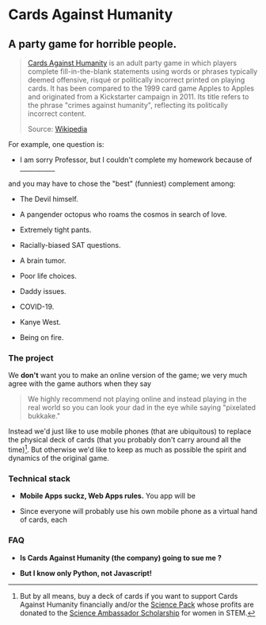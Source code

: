 
# Cards Against Humanity

## A party game for horrible people.

> [Cards Against Humanity](https://www.cardsagainsthumanity.com/) 
> is an adult party game in which players complete fill-in-the-blank statements 
> using words or phrases typically deemed offensive, risqué or politically 
> incorrect printed on playing cards. 
> It has been compared to the 1999 card game Apples to Apples and originated 
> from a Kickstarter campaign in 2011. 
> Its title refers to the phrase "crimes against humanity", 
> reflecting its politically incorrect content. 
>
> Source: [Wikipedia](https://en.wikipedia.org/wiki/Cards_Against_Humanity)

For example, one question is:

  - I am sorry Professor, but I couldn't complete my homework because of ___________

and you may have to chose the "best" (funniest) complement among:

  - The Devil himself.

  - A pangender octopus who roams the cosmos in search of love.

  - Extremely tight pants.

  - Racially-biased SAT questions.

  - A brain tumor.

  - Poor life choices.

  - Daddy issues.

  - COVID-19.

  - Kanye West.

  - Being on fire.


### The project

We **don't** want you to make an online version of the game; we very much
agree with the game authors when they say 

> We highly recommend not playing online and instead playing in the real world 
> so you can look your dad in the eye while saying "pixelated bukkake."

Instead we'd just like to use mobile phones (that are ubiquitous) to replace 
the physical deck of cards (that you probably don't carry around all the time)[^1].
But otherwise we'd like to keep as much as possible the spirit and dynamics 
of the original game.

[^1]: But by all means, buy a deck of cards if you want to support Cards Against
Humanity financially and/or the [Science Pack](https://www.cardsagainsthumanity.com/products/science-pack) whose profits are donated to the [Science Ambassador Scholarship](https://www.scienceambassadorscholarship.org/) for women in STEM.


### Technical stack

  - **Mobile Apps suckz, Web Apps rules.** You app will be 

  - Since everyone will probably use his own mobile phone as a virtual hand of
    cards, each

### FAQ

  - **Is Cards Against Humanity (the company) going to sue me ?**

  - **But I know only Python, not Javascript!**